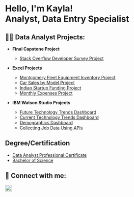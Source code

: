 <h1>Hello, I'm Kayla! <br/><a>Analyst</a>, <a>Data Entry Specialist</a></h1>

<h2>👨‍💻 Data Analyst Projects:</h2>

- <b>Final Capstone Project</b>
  - [Stack Overflow Developer Survey Project](https://github.com/kayladany/Stack-Overflow-Developer-Survey-Project)

- <b>Excel Projects</b>
  - [Montgomery Fleet Equipment Inventory Project](https://1drv.ms/x/s!Akf_eoqyUhUOjHU7XRums2qqpNOu?e=Hbw9xp)
  - [Car Sales by Model Project](https://1drv.ms/x/s!Akf_eoqyUhUOjH_QFGrYzLsBYE2T?e=GBZ4Du)
  - [Indian Startup Funding Project](https://1drv.ms/x/s!Akf_eoqyUhUOjHCnDvMA4wOvVSC2?e=enzt27)
  - [Monthly Expenses Project](https://1drv.ms/x/s!Akf_eoqyUhUOjGyoJTjELF7vGqFi?e=I2bFPe)

- <b>IBM Watson Studio Projects</b>
    - [Future Technology Trends Dashboard](https://eu-de.dataplatform.cloud.ibm.com/dashboards/273ea5df-ca18-4aa6-883c-15ec2ab50750/view/6f1de07b138d00e810d0e6e4079025017c31255ee0bb8400d1867b4909327597f03d4791c87d195a8b450637a5ec440dcf)
  - [Current Technology Trends Dashboard](https://eu-de.dataplatform.cloud.ibm.com/dashboards/9814f4b7-cf34-4aa4-b06a-9cb760f69f4a/view/633ff7296fe971f715d4eae4079025017c31255ee0bb8400d1867b4909327597f03d4791c87d195a8b450637a5ec440dcf)
  - [Demographics Dashboard](https://eu-de.dataplatform.cloud.ibm.com/dashboards/c1478f99-18ed-4809-ad70-317199f35978/view/7f13c53837ac28cf7cc1f2e4079025017c31255ee0bb8400d1867b4909327597f03d4791c87d195a8b450637a5ec440dcf)
  - [ Collecting Job Data Using APIs](https://eu-de.dataplatform.cloud.ibm.com/analytics/notebooks/v2/9a6f7a26-7ede-4c68-ae3f-a3b6e8375155/view?access_token=91f12476303232af8c5034d9215acf061d9165ef88743ed044e5ae5844cd7f93)
<h2> Degree/Certification</h2>

- [Data Analyst Professional Certificate](https://www.credly.com/badges/9a5efe62-6a1e-4db2-8614-b48d3770135e/public_url)
- [Bachelor of Science](https://www.parchment.com/u/award/2dcb5c89d51df8038aa706cfc5f48165)


<h2> 🤳 Connect with me:</h2>


[<img align="left" alt="KaylaJones | LinkedIn" width="22px" src="https://cdn.jsdelivr.net/npm/simple-icons@v3/icons/linkedin.svg" />][linkedin]

[linkedin]: https://www.linkedin.com/in/kayla-jones-a17305255
[Contact Number]: 501-749-5855
[Contact Email]: kayladanyelle@gmail.com

<!--
**kayldany/kayladany** is a ✨ _special_ ✨ repository because its `README.md` (this file) appears on your GitHub profile.

Here are some ideas to get you started:

- 🔭 I’m currently working on ...
- 🌱 I’m currently learning ...
- 👯 I’m looking to collaborate on ...
- 🤔 I’m looking for help with ...
- 💬 Ask me about ...
- 📫 How to reach me: ...
- 😄 Pronouns: ...
- ⚡ Fun fact: ...
-->
